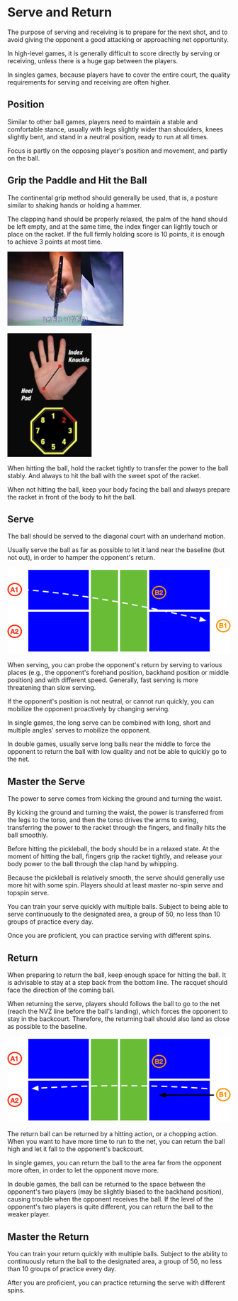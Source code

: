 # Serve and Return

The purpose of serving and receiving is to prepare for the next shot, and to avoid giving the opponent a good attacking or approaching net opportunity.

In high-level games, it is generally difficult to score directly by serving or receiving, unless there is a huge gap between the players.

In singles games, because players have to cover the entire court, the quality requirements for serving and receiving are often higher.

## Position

Similar to other ball games, players need to maintain a stable and comfortable stance, usually with legs slightly wider than shoulders, knees slightly bent, and stand in a neutral position, ready to run at all times. 

Focus is partly on the opposing player's position and movement, and partly on the ball.

## Grip the Paddle and Hit the Ball

The continental grip method should generally be used, that is, a posture similar to shaking hands or holding a hammer.

The clapping hand should be properly relaxed, the palm of the hand should be left empty, and at the same time, the index finger can lightly touch or place on the racket. If the full firmly holding score is 10 points, it is enough to achieve 3 points at most time.

![hold-paddle](_images/hold-paddle.png)

![hold-paddle-angle](_images/hold-paddle-angle.png)

When hitting the ball, hold the racket tightly to transfer the power to the ball stably. And always to hit the ball with the sweet spot of the racket.

When not hitting the ball, keep your body facing the ball and always prepare the racket in front of the body to hit the ball.

## Serve

The ball should be served to the diagonal court with an underhand motion. 

Usually serve the ball as far as possible to let it land near the baseline (but not out), in order to hamper the opponent's return.

![Double Serve](_images/double-serve.png)

When serving, you can probe the opponent's return by serving to various places (e.g., the opponent's forehand position, backhand position or middle position) and with different speed. Generally, fast serving is more threatening than slow serving.

If the opponent's position is not neutral, or cannot run quickly, you can mobilize the opponent proactively by changing serving.

In single games, the long serve can be combined with long, short and multiple angles' serves to mobilize the opponent.

In double games, usually serve long balls near the middle to force the opponent to return the ball with low quality and not be able to quickly go to the net.

## Master the Serve

The power to serve comes from kicking the ground and turning the waist.

By kicking the ground and turning the waist, the power is transferred from the legs to the torso, and then the torso drives the arms to swing, transferring the power to the racket through the fingers, and finally hits the ball smoothly.

Before hitting the pickleball, the body should be in a relaxed state. At the moment of hitting the ball, fingers grip the racket tightly, and release your body power to the ball through the clap hand by whipping.

Because the pickleball is relatively smooth, the serve should generally use more hit with some spin. Players should at least master no-spin serve and topspin serve.

You can train your serve quickly with multiple balls. Subject to being able to serve continuously to the designated area, a group of 50, no less than 10 groups of practice every day.

Once you are proficient, you can practice serving with different spins.

## Return
When preparing to return the ball, keep enough space for hitting the ball. It is advisable to stay at a step back from the bottom line. The racquet should face the direction of the coming ball.

When returning the serve, players should follows the ball to go to the net (reach the NVZ line before the ball's landing), which forces the opponent to stay in the backcourt. Therefore, the returning ball should also land as close as possible to the baseline. 

![Double Receive](_images/double-receive.png)

The return ball can be returned by a hitting action, or a chopping action. When you want to have more time to run to the net, you can return the ball high and let it fall to the opponent's backcourt.

In single games, you can return the ball to the area far from the opponent more often, in order to let the opponent move more.

In double games, the ball can be returned to the space between the opponent's two players (may be slightly biased to the backhand position), causing trouble when the opponent receives the ball. If the level of the opponent's two players is quite different, you can return the ball to the weaker player.

## Master the Return

You can train your return quickly with multiple balls. Subject to the ability to continuously return the ball to the designated area, a group of 50, no less than 10 groups of practice every day.

After you are proficient, you can practice returning the serve with different spins.